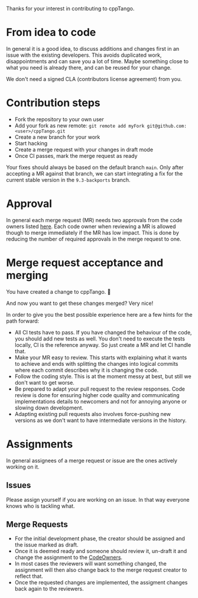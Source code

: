 Thanks for your interest in contributing to cppTango.

# From idea to code

In general it is a good idea, to discuss additions and changes first in an
issue with the existing developers. This avoids duplicated work,
disappointments and can save you a lot of time. Maybe something close to what
you need is already there, and can be reused for your change.

We don't need a signed CLA (contributors license agreement) from you.

# Contribution steps

- Fork the repository to your own user
- Add your fork as new remote: `git remote add myFork git@github.com:<user>/cppTango.git`
- Create a new branch for your work
- Start hacking
- Create a merge request with your changes in draft mode
- Once CI passes, mark the merge request as ready

Your fixes should always be based on the default branch `main`. Only
after accepting a MR against that branch, we can start integrating a fix for
the current stable version in the `9.3-backports` branch.

# Approval

In general each merge request (MR) needs two approvals from the code owners
listed [here](https://gitlab.com/tango-controls/cppTango/-/blob/main/CODEOWNERS). Each
code owner when reviewing a MR is allowed though to merge immediately if the MR
has low impact. This is done by reducing the number of required approvals in the
merge request to one.

# Merge request acceptance and merging

You have created a change to cppTango. 🎉

And now you want to get these changes merged? Very nice!

In order to give you the best possible experience here are a few hints for the
path forward:
- All CI tests have to pass. If you have changed the behaviour of the code, you
  should add new tests as well. You don't need to execute the tests locally,
  CI is the reference anyway. So just create a MR and let CI handle that.
- Make your MR easy to review. This starts with explaining what it wants to
  achieve and ends with splitting the changes into logical commits where each
  commit describes why it is changing the code.
- Follow the coding style. This is at the moment messy at best, but still
  we don't want to get worse.
- Be prepared to adapt your pull request to the review responses. Code review
  is done for ensuring higher code quality and communicating implementations
  details to newcomers and not for annoying anyone or slowing down development.
- Adapting existing pull requests also involves force-pushing new versions as
  we don't want to have intermediate versions in the history.

# Assignments

In general assignees of a merge request or issue are the ones actively working
on it.

## Issues

Please assign yourself if you are working on an issue. In that way everyone
knows who is tackling what.

## Merge Requests

- For the initial development phase, the creator should be assigned and the
  issue marked as draft.
- Once it is deemed ready and someone should review it, un-draft it and change
  the assignment to the [CodeOwners](https://gitlab.com/tango-controls/cppTango/-/blob/main/CODEOWNERS).
- In most cases the reviewers will want something changed, the assignment will
  then also change back to the merge request creator to reflect that.
- Once the requested changes are implemented, the assigment changes back again to the reviewers.

